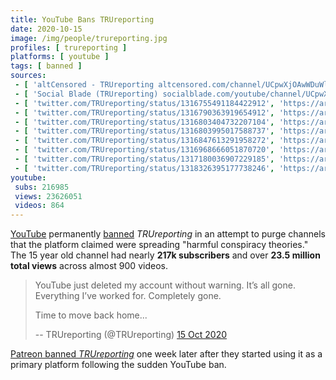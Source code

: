 ```yaml
---
title: YouTube Bans TRUreporting
date: 2020-10-15
image: /img/people/trureporting.jpg
profiles: [ trureporting ]
platforms: [ youtube ]
tags: [ banned ]
sources:
 - [ 'altCensored - TRUreporting altcensored.com/channel/UCpwXjOAwWDuWlmA2gTjjBwg', 'https://archive.is/yFCoe' ]
 - [ 'Social Blade (TRUreporting) socialblade.com/youtube/channel/UCpwXjOAwWDuWlmA2gTjjBwg', 'https://archive.is/Pxd9e' ]
 - [ 'twitter.com/TRUreporting/status/1316755491184422912', 'https://archive.is/mMTRI' ]
 - [ 'twitter.com/TRUreporting/status/1316790363919654912', 'https://archive.is/W9zsm' ]
 - [ 'twitter.com/TRUreporting/status/1316803404732207104', 'https://archive.is/aIaBn' ]
 - [ 'twitter.com/TRUreporting/status/1316803995017588737', 'https://archive.is/139rt' ]
 - [ 'twitter.com/TRUreporting/status/1316847613291958272', 'https://archive.is/6eNuf' ]
 - [ 'twitter.com/TRUreporting/status/1316968666051870720', 'https://archive.is/ogLKo' ]
 - [ 'twitter.com/TRUreporting/status/1317180036907229185', 'https://archive.is/B75XL' ]
 - [ 'twitter.com/TRUreporting/status/1318326395177738246', 'https://archive.is/WmSS0' ]
youtube:
 subs: 216985
 views: 23626051
 videos: 864
---
```


[YouTube](/youtube/) permanently [banned](/tags/banned/) _TRUreporting_ in an
attempt to purge channels that the platform claimed were spreading "harmful
conspiracy theories." The 15 year old channel had nearly **217k subscribers**
and over **23.5 million total views** across almost 900 videos.

> YouTube just deleted my account without warning.
> It’s all gone. Everything I’ve worked for. Completely gone.
>
> Time to move back home...
>
> -- TRUreporting (@TRUreporting) [15 Oct 2020](https://archive.is/mMTRI)

[Patreon banned _TRUreporting_](/events/patreon-bans-trureporting/) one week
later after they started using it as a primary platform following the sudden
YouTube ban.
